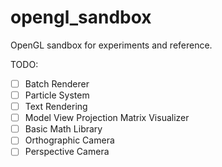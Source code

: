 # opengl_sandbox

OpenGL sandbox for experiments and reference.

TODO:
- [ ] Batch Renderer
- [ ] Particle System
- [ ] Text Rendering
- [ ] Model View Projection Matrix Visualizer 
- [ ] Basic Math Library 
- [ ] Orthographic Camera
- [ ] Perspective Camera